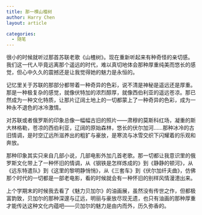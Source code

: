 ```yaml
---
title: 那一棵山楂树
author: Harry Chen
layout: article

categories:
  - 随笔
---
```


  很小的时候就听过那首苏联老歌《山楂树》。现在重新听起来有种奇怪的亲切感。我们这一代人毕竟远离那个遥远的时代，难以真切地体会那种厚重纯美而悠长的感觉，但心中久久的震撼还是让我觉得她的魅力是永恒的。

  记忆里关于苏联的那部分都带着一种奇异的色彩，说不清是神秘是遥远还是厚重。那是一种极复杂的感觉，就像伏特加的浓烈醇厚，就像西伯利亚的遥远苍凉。那已然成为一种文化特质，让那片辽阔土地上的一切都蒙上了一种奇异的色彩，成为一种永不退色的冰冷激情。

  对苏联或者俄罗斯的印象总像一幅幅古旧的照片——肃穆的莫斯科红场，凝重的斯大林格勒，苍凉的西伯利亚，辽阔的原始森林，悠长的伏尔加河……那种冰冷的古旧情调，是时空辽远所滋养出的粗犷与豪放，是寒流与冰雪交织下闪耀着的乐观和奔放。

  那种印象其实只来自几部小说，几部电影外加几首老歌。那一切都让我意识里的俄罗斯文化带上了一种怀旧的情调，从《钢铁是怎样炼成的》到《静静的顿河》，从《远东特遣队》到《这里的黎明静悄悄》，从《三套车》到《伏尔加纤夫曲》，仿佛那个时代的一切都是一部老电影，看的时候就会有一种怀旧的别样风情漫漶出来。

  上个学期末的时候我去看了《魅力贝加尔》的油画展，虽然没有传世之作，但都极富韵致，贝加尔的那种深邃与辽远，明丽与豪放尽现无遗，也只有油画的那种厚重才能传达这种文化内蕴吧——贝加尔的魅力是由内而外，历久弥香的。
